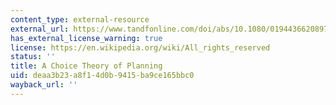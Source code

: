 ```yaml
---
content_type: external-resource
external_url: https://www.tandfonline.com/doi/abs/10.1080/01944366208979427
has_external_license_warning: true
license: https://en.wikipedia.org/wiki/All_rights_reserved
status: ''
title: A Choice Theory of Planning
uid: deaa3b23-a8f1-4d0b-9415-ba9ce165bbc0
wayback_url: ''
---
```

